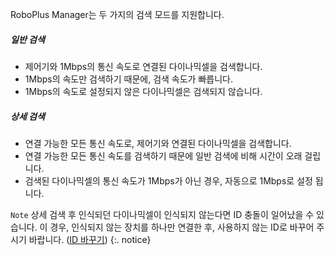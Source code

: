 
RoboPlus Manager는 두 가지의 검색 모드를 지원합니다.

##### 일반 검색

- 제어기와 1Mbps의 통신 속도로 연결된 다이나믹셀을 검색합니다.
- 1Mbps의 속도만 검색하기 때문에, 검색 속도가 빠릅니다.
- 1Mbps의 속도로 설정되지 않은 다이나믹셀은 검색되지 않습니다.

##### 상세 검색

- 연결 가능한 모든 통신 속도로, 제어기와 연결된 다이나믹셀을 검색합니다.
- 연결 가능한 모든 통신 속도를 검색하기 때문에 일반 검색에 비해 시간이 오래 걸립니다.
- 검색된 다이나믹셀의 통신 속도가 1Mbps가 아닌 경우, 자동으로 1Mbps로 설정 됩니다.

`Note` 상세 검색 후 인식되던 다이나믹셀이 인식되지 않는다면 ID 충돌이 일어났을 수 있습니다. 이 경우, 인식되지 않는 장치를 하나만 연결한 후, 사용하지 않는 ID로 바꾸어 주시기 바랍니다. ([ID 바꾸기]) {:. notice}

[ID 바꾸기]: /docs/kr/edu/bioloid/beginner/#다이나믹셀-관리하기
